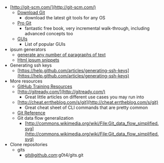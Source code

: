 - [http://git-scm.com/](http://git-scm.com/)
	- [Download Git](http://git-scm.com/downloads)
		- download the latest git tools for any OS 
	- [Pro Git](http://git-scm.com/book)
		- fantastic free book, very incremental walk-through, including advanced concepts too
	- [GUIs](http://git-scm.com/downloads/guis)
		- List of popular GUIs 
- ipsum generators
	- [generate any number of paragraphs of text](http://www.lipsum.com/feed/html)
	- [Html ipsum snippets](http://html-ipsum.com/)
- Generating ssh keys
	- [https://help.github.com/articles/generating-ssh-keys](https://help.github.com/articles/generating-ssh-keys)
- More resources
	- [GitHub Training Resources](http://training.github.com/resources/videos/)
	- [http://gitready.com/](http://gitready.com/)
		- Great little articles on different use cases you may run into
	- [http://cheat.errtheblog.com/s/git](http://cheat.errtheblog.com/s/git)
		- Great cheat sheet of CLI commands that are pretty common
	- [Git Reference](http://gitref.org)
	- Git data flow generalization
		- [http://commons.wikimedia.org/wiki/File:Git_data_flow_simplified.svg](http://commons.wikimedia.org/wiki/File:Git_data_flow_simplified.svg) 
- Clone repositories
	- gits
		- git@github.com:g0t4/gits.git